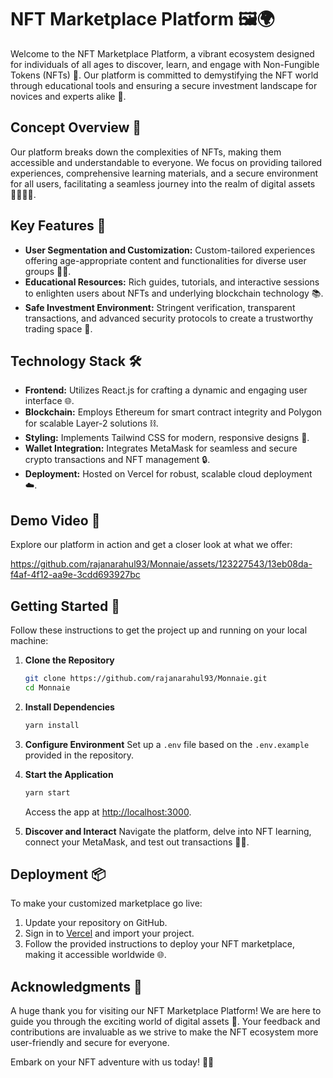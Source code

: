 # NFT Marketplace Platform 🖼️🌍

Welcome to the NFT Marketplace Platform, a vibrant ecosystem designed for individuals of all ages to discover, learn, and engage with Non-Fungible Tokens (NFTs) 🎨. Our platform is committed to demystifying the NFT world through educational tools and ensuring a secure investment landscape for novices and experts alike 🚀.

## Concept Overview 📘

Our platform breaks down the complexities of NFTs, making them accessible and understandable to everyone. We focus on providing tailored experiences, comprehensive learning materials, and a secure environment for all users, facilitating a seamless journey into the realm of digital assets 👨‍👩‍👧‍👦.

## Key Features 🔑

- **User Segmentation and Customization:** Custom-tailored experiences offering age-appropriate content and functionalities for diverse user groups 🧒👵.
- **Educational Resources:** Rich guides, tutorials, and interactive sessions to enlighten users about NFTs and underlying blockchain technology 📚.
- **Safe Investment Environment:** Stringent verification, transparent transactions, and advanced security protocols to create a trustworthy trading space 🔐.

## Technology Stack 🛠️

- **Frontend:** Utilizes React.js for crafting a dynamic and engaging user interface 🌐.
- **Blockchain:** Employs Ethereum for smart contract integrity and Polygon for scalable Layer-2 solutions ⛓️.
- **Styling:** Implements Tailwind CSS for modern, responsive designs 🎨.
- **Wallet Integration:** Integrates MetaMask for seamless and secure crypto transactions and NFT management 🔒.
- **Deployment:** Hosted on Vercel for robust, scalable cloud deployment ☁️.

## Demo Video 🎥

Explore our platform in action and get a closer look at what we offer:

https://github.com/rajanarahul93/Monnaie/assets/123227543/13eb08da-f4af-4f12-aa9e-3cdd693927bc

## Getting Started 🏁

Follow these instructions to get the project up and running on your local machine:

1. **Clone the Repository**
   ```bash
   git clone https://github.com/rajanarahul93/Monnaie.git
   cd Monnaie
   ```

2. **Install Dependencies**
   ```bash
   yarn install
   ```

3. **Configure Environment**
   Set up a `.env` file based on the `.env.example` provided in the repository.

4. **Start the Application**
   ```bash
   yarn start
   ```
   Access the app at [http://localhost:3000](http://localhost:3000).

5. **Discover and Interact**
   Navigate the platform, delve into NFT learning, connect your MetaMask, and test out transactions 🕵️‍♂️.

## Deployment 📦

To make your customized marketplace go live:

1. Update your repository on GitHub.
2. Sign in to [Vercel](https://vercel.com/) and import your project.
3. Follow the provided instructions to deploy your NFT marketplace, making it accessible worldwide 🌐.

## Acknowledgments 💖

A huge thank you for visiting our NFT Marketplace Platform! We are here to guide you through the exciting world of digital assets 🌟. Your feedback and contributions are invaluable as we strive to make the NFT ecosystem more user-friendly and secure for everyone.

Embark on your NFT adventure with us today! 🎉👾
